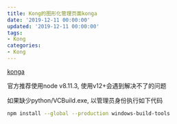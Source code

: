 ```yaml
---
title: Kong的图形化管理页面konga
date: '2019-12-11 00:00:00'
updated: '2019-12-11 00:00:00'
tags:
- Kong
categories:
- Kong
---
```

[konga](https://github.com/pantsel/konga)


官方推荐使用node v8.11.3, 使用v12+会遇到解决不了的问题

如果缺少python/VCBuild.exe, 以管理员身份执行如下代码
```bash
npm install --global --production windows-build-tools
```

